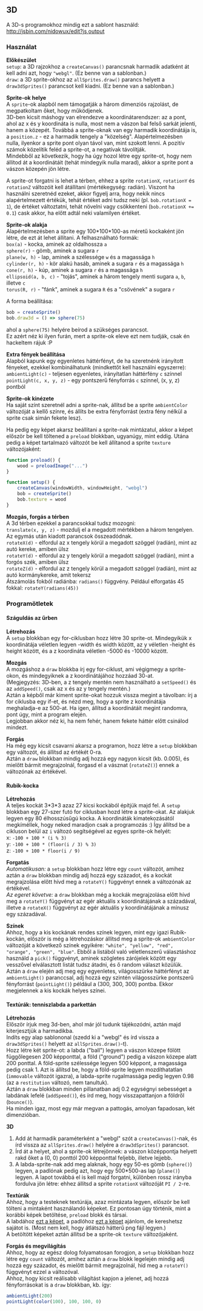 ## 3D

A 3D-s programokhoz mindig ezt a sablont használd: http://jsbin.com/nidowux/edit?js,output  

### Használat

__Előkészület__  
`setup`: a 3D rajzokhoz a `createCanvas()` parancsnak harmadik adatként át kell adni azt, hogy `"webgl"`. (Ez benne van a sablonban.)  
`draw`: a 3D sprite-okhoz az `allSprites.draw()` parancs helyett a `draw3dSprites()` parancsot kell kiadni. (Ez benne van a sablonban.)  

__Sprite-ok helye__  
A `sprite`-ok alapból nem támogatják a három dimenziós rajzolást, de megpatkoltam őket, hogy működjenek.  
3D-ben kicsit máshogy van elrendezve a koordinátarendszer: az a pont, ahol az x és y koordináta is nulla, most nem a vászon bal felső sarkát jelenti, hanem a közepét.
Továbbá a sprite-oknak van egy harmadik koordinátája is, a `position.z` - ez a harmadik tengely a "közelség". Alapértelmezésben nulla, ilyenkor a sprite pont olyan távol van, mint szokott lenni. A pozitív számok közelítik feléd a sprite-ot, a negatívak távolítják.  
Mindebből az következik, hogy ha úgy hozol létre egy sprite-ot, hogy nem állítod át a koordinátáit (tehát mindegyik nulla marad), akkor a sprite pont a vászon közepén jön létre.  

A sprite-ot forgatni is lehet a térben, ehhez a sprite `rotationX`, `rotationY` és `rotationZ` változóit kell átállítani (mértékegység: radián). Viszont ha használni szeretnéd ezeket, akkor figyelj arra, hogy nekik nincs alapértelmezett értékük, tehát értéket adni tudsz neki (pl. `bob.rotationX = 1`), de értéket változtatni, tehát növelni vagy csökkenteni (`bob.rotationX += 0.1`) cask akkor, ha előtt adtál neki valamilyen értéket.  

__Sprite-ok alakja__  
Alapértelmezésben a sprite egy 100\*100\*100-as méretű kockaként jön létre, de ezt át lehet állítani. A felhasználható formák:  
`box(a)` - kocka, aminek az oldalhossza `a`  
`sphere(r)` - gömb, aminek a sugara `r`  
`plane(w, h)` - lap, aminek a szélessége `w` és a magassága `h`  
`cylinder(r, h)` - kör alakú hasáb, aminek a sugara `r` és a magassága `h`  
`cone(r, h)` - kúp, aminek a sugara `r` és a magassága `h`  
`ellipsoid(a, b, c)` - "tojás", aminek a három tengely menti sugara `a`, `b`, illetve `c`  
`torus(R, r)` - "fánk", aminek a sugara `R` és a "csövének" a sugara `r`  

A forma beállítása:  
```javascript
bob = createSprite()
bob.draw3d = () => sphere(75)
```
ahol a `sphere(75)` helyére beírod a szükséges parancsot.  
Ez azért néz ki ilyen furán, mert a sprite-ok eleve ezt nem tudják, csak én hackeltem rájuk :P  

__Extra fények beállítása__  
Alapból kapunk egy egyenletes háttérfényt, de ha szeretnénk irányított fényeket, ezekkel kombinálhatunk (mindkettőt kell használni egyszerre):  
`ambientLight(c)` - teljesen egyenletes, irányítatlan háttérfény `c` színnel  
`pointLight(c, x, y, z)` - egy pontszerű fényforrás `c` színnel, (x, y, z) pontból  

__Sprite-ok kinézete__  
Ha saját színt szeretnél adni a sprite-nak, állítsd be a sprite `ambientColor` változóját a kellő színre, és állíts be extra fényforrást (extra fény nélkül a sprite csak simán fekete lesz).  

Ha pedig egy képet akarsz beállítani a sprite-nak mintázatul, akkor a képet először be kell töltened a `preload` blokkban, ugyanúgy, mint eddig. Utána pedig a képet tartalmazó változót be kell állítanod a sprite `texture` változójaként:  
```javascript
function preload() {
    wood = preloadImage("...")
}

function setup() {
    createCanvas(windowWidth, windowHeight, "webgl")
    bob = createSprite()
    bob.texture = wood
}
```

__Mozgás, forgás a térben__  
A 3d térben ezekkel a parancsokkal tudsz mozogni:    
`translate(x, y, z)` - mozdulj el a megadott mértékben a három tengelyen. Az egymás után kiadott parancsok összeadódnak.  
`rotateX(d)` - elfordul az x tengely körül a megadott szöggel (radián), mint az autó kereke, amiben ülsz  
`rotateY(d)` - elfordul az y tengely körül a megadott szöggel (radián), mint a forgós szék, amiben ülsz  
`rotateZ(d)` - elfordul az z tengely körül a megadott szöggel (radián), mint az autó kormánykereke, amit tekersz  
Átszámolás fokból radiánba: `radians()` függvény. Például elforgatás 45 fokkal: `rotateY(radians(45))`  

### Programötletek

#### Száguldás az űrben

__Létrehozás__  
A `setup` blokkban egy for-ciklusban hozz létre 30 sprite-ot. Mindegyikük x koordinátája véletlen legyen -width és width között, az y véletlen -height és height között, és a z koordináta véletlen -5000 és -10000 között.  

__Mozgás__  
A mozgáshoz a `draw` blokkba írj egy for-ciklust, ami végigmegy a sprite-okon, és mindegyiknek a z koordinátájához hozzáad 30-at.  
(Megjegyzés: 3D-ben, a z tengely mentén nem használható a `setSpeed()` és az `addSpeed()`, csak az x és az y tengely mentén.)  
Aztán a képből már kiment sprite-okat hozzuk vissza megint a távolban: írj a for ciklusba egy if-et, és nézd meg, hogy a sprite z koordinátája meghaladja-e az 500-at. Ha igen, állítsd a koordinátáit megint randomra, pont úgy, mint a program elején.  
Legjobban akkor néz ki, ha nem fehér, hanem fekete háttér előtt csinálod mindezt.  

__Forgás__  
Ha még egy kicsit csavarni akarsz a programon, hozz létre a `setup` blokkban egy változót, és állítsd az értékét 0-ra.  
Aztán a `draw` blokkban mindig adj hozzá egy nagyon kicsit (kb. 0.005), és mielőtt bármit megrajzolnál, forgasd el a vásznat (`rotateZ()`) ennek a változónak az értékével.   

#### Rubik-kocka
  
__Létrehozás__  
A teljes kockát 3\*3\*3 azaz 27 kicsi kockából építjük majd fel. A `setup` blokkban egy 27-szer futó for ciklusban hozd létre a sprite-okat. Az alakjuk legyen egy 80 élhosszúsűgú kocka. A koordináták kimatekozásától megkíméllek, hogy neked maradjon csak a programozás :) Így állítsd be a cikluson belül az `i` változó segítségével az egyes sprite-ok helyét:  
x: `-100 + 100 * (i % 3)`  
y: `-100 + 100 * (floor(i / 3) % 3)`  
z: `-100 + 100 * floor(i / 9)`  

__Forgatás__  
_Automatikusan:_ a `setup` blokkban hozz létre egy `count` változót, amihez aztán a `draw` blokkban mindig adj hozzá egy századot, és a kockát megrajzolása előtt hívd meg a `rotateY()` függvényt ennek a változónak az értékével.  
_Az egeret követve:_ a `draw` blokkban még a kockák megrajzolása előtt hívd meg a `rotateY()` függvényt az egér aktuális x koordinátájának a századával, illetve a `rotateX()` függvényt az egér aktuális y koordinátájának a mínusz egy századával.  

__Színek__  
Ahhoz, hogy a kis kockának rendes színek legyen, mint egy igazi Rubik-kockán, először is még a létrehozáskor állítsd meg a sprite-ok `ambientColor` változóját a következő színek egyikére: `"white", "yellow", "red", "orange", "green", "blue"`. Ebből a listából való véletlenszerű választáshoz használd a `pick()` függvényt, aminek szögletes zárójelek között egy vesszővel elválasztott listát tudsz átadni, és ő random választ közülük.  
Aztán a `draw` elején adj meg egy egyenletes, világosszürke háttérfényt az `ambientLight()` paranccsal, adj hozzá egy szintén világosszürke pontszerű fényforrást (`pointLight()`) például a (300, 300, 300) pontba. Ekkor megjelennek a kis kockák helyes színei.  

#### Textúrák: tenniszlabda a parkettán

__Létrehozás__  
Először írjuk meg 3d-ben, ahol már jól tudunk tájékozódni, aztán majd kiterjesztjük a harmadikba.  
Indíts egy alap sablononal (szedd ki a "webgl" és írd vissza a `draw3dSprites()` helyett az `allSprites.draw()`-t).  
Hozz létre két sprite-ot: a labda ("ball") legyen a vászon közepe fölött függőlegesen 200 képponttal, a föld ("ground") pedig a vászon közepe alatt 200 ponttal. A föld-sprite szélessége legyen 500 képpont, a magassága pedig csak 1. Azt is állítsd be, hogy a föld-sprite legyen mozdíthatatlan (`immovable` változót igazra), a labda-sprite rugalmassága pedig legyen 0.98 (az a `restitution` változó, nem tanultuk).  
Aztán a `draw` blokkban minden pillanatban adj 0.2 egységnyi sebességet a labdának lefelé (`addSpeed()`), és írd meg, hogy visszapattanjon a földről (`bounce()`).  
Ha minden igaz, most egy már megvan a pattogás, amolyan fapadosan, két dimenzióban.  


__3D__  
1. Add át harmadik paraméterként a "webgl" szót a `createCanvas()`-nak, és írd vissza az `allSprites.draw()` helyére a `draw3dSprites()` parancsot.  
2. Írd át a helyet, ahol a sprite-ok létrejönnek: a vászon középpontja helyett rakd őket a (0, 0) ponttól 200 képponttal feljebb, illetve lejjebb.  
3. A labda-sprite-nak add meg alaknak, hogy egy 50-es gömb (`sphere()`) legyen, a padlónak pedig azt, hogy egy 500\*500-as lap (`plane()`) legyen. A lapot továbbá el is kell majd forgatni, különben rossz irányba fordulva jön létre: ehhez állítsd a sprite `rotationX` változóját `PI / 2`-re.  

__Textúrák__  
Ahhoz, hogy a testeknek textúrája, azaz mintázata legyen, először be kell tölteni a mintaként használandó képeket. Ez pontosan úgy történik, mint a korábbi képek betöltése, `preload` blokk és társai.  
A labdához [ezt a képet](http://www.robinwood.com/Catalog/FreeStuff/Textures/TextureDownloads/Balls/NewTennisBallColor.jpg), a padlóhoz [ezt a képet](https://img00.deviantart.net/165c/i/2008/148/b/8/wood_floor_by_gnrbishop.jpg) ajánlom, de kereshetsz sajátot is. (Most nem kell, hogy átlátszó hátterű png fájl legyen.)  
A betöltött képeket aztán állítsd be a sprite-ok `texture` változójaként.    

__Forgás és megvilágítás__  
Ahhoz, hogy az egész dolog folyamatosan forogjon, a `setup` blokkban hozz létre egy `count` változót, amihez aztán a `draw` blokk legelején mindig adj hozzá egy századot, és mielőtt bármit megrajzolnál, híd meg a `rotateY()` függvényt ezzel a változóval.  
Ahhoz, hogy kicsit reálisabb világítást kapjon a jelenet, adj hozzá fényforrásokat is a `draw` blokkban, kb. így:  
```javascript
ambientLight(200)
pointLight(color(100), 100, 100, 0)
```
